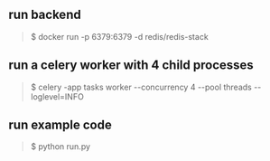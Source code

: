 ## run backend
> $ docker run -p 6379:6379 -d redis/redis-stack

## run a celery worker with 4 child processes
> $ celery -app tasks worker --concurrency 4 --pool threads --loglevel=INFO

## run example code
> $ python run.py
